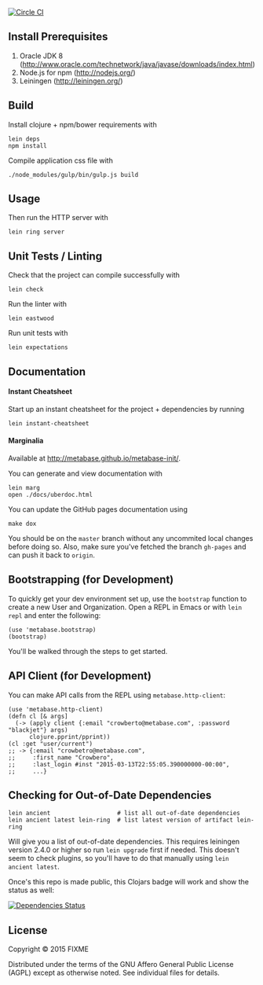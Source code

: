 [![Circle CI](https://circleci.com/gh/metabase/metabase-init.svg?style=svg&circle-token=3ccf0aa841028af027f2ac9e8df17ce603e90ef9)](https://circleci.com/gh/metabase/metabase-init)

## Install Prerequisites

1. Oracle JDK 8 (http://www.oracle.com/technetwork/java/javase/downloads/index.html)
2. Node.js for npm (http://nodejs.org/)
3. Leiningen (http://leiningen.org/)


## Build

Install clojure + npm/bower requirements with

    lein deps
    npm install

Compile application css file with

    ./node_modules/gulp/bin/gulp.js build


## Usage

Then run the HTTP server with

    lein ring server


## Unit Tests / Linting

Check that the project can compile successfully with

    lein check

Run the linter with

    lein eastwood

Run unit tests with

    lein expectations


## Documentation

#### Instant Cheatsheet

Start up an instant cheatsheet for the project + dependencies by running

    lein instant-cheatsheet

#### Marginalia

Available at http://metabase.github.io/metabase-init/.

You can generate and view documentation with

    lein marg
	open ./docs/uberdoc.html

You can update the GitHub pages documentation using

	make dox

You should be on the `master` branch without any uncommited local changes before doing so. Also, make sure you've fetched the branch `gh-pages` and can push it back to `origin`.


## Bootstrapping (for Development)

To quickly get your dev environment set up, use the `bootstrap` function to create a new User and Organization.
Open a REPL in Emacs or with `lein repl` and enter the following:

    (use 'metabase.bootstrap)
    (bootstrap)

You'll be walked through the steps to get started.

## API Client (for Development)

You can make API calls from the REPL using `metabase.http-client`:

    (use 'metabase.http-client)
    (defn cl [& args] 
      (-> (apply client {:email "crowberto@metabase.com", :password "blackjet"} args)
          clojure.pprint/pprint))
    (cl :get "user/current")
    ;; -> {:email "crowbetro@metabase.com",
    ;;     :first_name "Crowbero",
    ;;     :last_login #inst "2015-03-13T22:55:05.390000000-00:00",
    ;;     ...}

## Checking for Out-of-Date Dependencies

    lein ancient                   # list all out-of-date dependencies
    lein ancient latest lein-ring  # list latest version of artifact lein-ring

Will give you a list of out-of-date dependencies. This requires leiningen version 2.4.0 or higher so run `lein upgrade` first if needed.
This doesn't seem to check plugins, so you'll have to do that manually using `lein ancient latest`.

Once's this repo is made public, this Clojars badge will work and show the status as well:

[![Dependencies Status](http://jarkeeper.com/metabase/metabase-init/status.png)](http://jarkeeper.com/metabase/metabase-init)


## License

Copyright © 2015 FIXME

Distributed under the terms of the GNU Affero General Public License (AGPL) except as otherwise noted.  See individual files for details.
